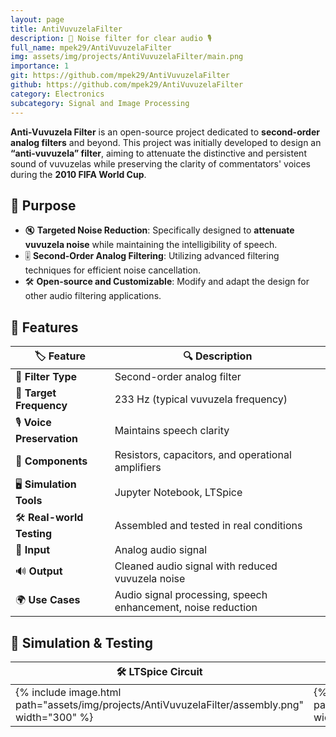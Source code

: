 ```yaml
---
layout: page
title: AntiVuvuzelaFilter
description: 🎵 Noise filter for clear audio 🎙️
full_name: mpek29/AntiVuvuzelaFilter
img: assets/img/projects/AntiVuvuzelaFilter/main.png
importance: 1
git: https://github.com/mpek29/AntiVuvuzelaFilter
github: https://github.com/mpek29/AntiVuvuzelaFilter
category: Electronics
subcategory: Signal and Image Processing
---
```



**Anti-Vuvuzela Filter** is an open-source project dedicated to **second-order analog filters** and beyond. This project was initially developed to design an **“anti-vuvuzela” filter**, aiming to attenuate the distinctive and persistent sound of vuvuzelas while preserving the clarity of commentators' voices during the **2010 FIFA World Cup**.

## 🎯 Purpose

- 🔇 **Targeted Noise Reduction**: Specifically designed to **attenuate vuvuzela noise** while maintaining the intelligibility of speech.
- 🎚 **Second-Order Analog Filtering**: Utilizing advanced filtering techniques for efficient noise cancellation.
- 🛠️ **Open-source and Customizable**: Modify and adapt the design for other audio filtering applications.

## 📝 Features

| 🏷️ Feature         | 🔍 Description |
|-----------------|-------------|
| 🎼 **Filter Type** | Second-order analog filter |
| 🎯 **Target Frequency** | 233 Hz (typical vuvuzela frequency) |
| 🎙 **Voice Preservation** | Maintains speech clarity |
| 🔧 **Components** | Resistors, capacitors, and operational amplifiers |
| 🖥️ **Simulation Tools** | Jupyter Notebook, LTSpice |
| 🛠 **Real-world Testing** | Assembled and tested in real conditions |
| 🔌 **Input** | Analog audio signal |
| 🔊 **Output** | Cleaned audio signal with reduced vuvuzela noise |
| 🌍 **Use Cases** | Audio signal processing, speech enhancement, noise reduction |

## 📐 Simulation & Testing

| 🛠️ LTSpice Circuit | 📜 Simulation  |
|-----------|-----------|
| {% include image.html path="assets/img/projects/AntiVuvuzelaFilter/assembly.png" width="300" %} | {% include image.html path="assets/img/projects/AntiVuvuzelaFilter/simulation.png" width="300" %} |

